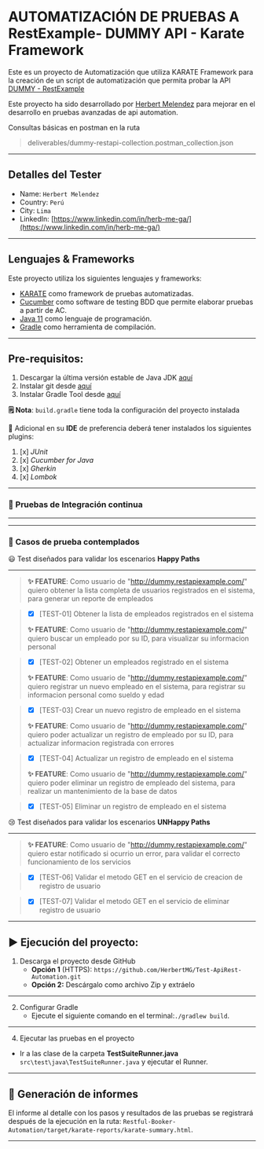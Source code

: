 # AUTOMATIZACIÓN DE PRUEBAS A RestExample- DUMMY API - Karate Framework

Este es un proyecto de Automatización que utiliza KARATE Framework
para la creación de un script de automatización que permita probar la
API [DUMMY - RestExample](https://dummy.restapiexample.com/api/v1)

Este proyecto ha sido desarrollado por [Herbert Melendez](https://www.linkedin.com/in/herb-me-ga/) para mejorar en el
desarrollo en pruebas avanzadas de api automation.

Consultas básicas en postman en la ruta 
> 
> deliverables/dummy-restapi-collection.postman_collection.json
>
***

## Detalles del Tester

* Name: `Herbert Melendez`
* Country: `Perú`
* City: `Lima`
* LinkedIn: [https://www.linkedin.com/in/herb-me-ga/](https://www.linkedin.com/in/herb-me-ga/)

***

##  Lenguajes & Frameworks

Este proyecto utiliza los siguientes lenguajes y frameworks:

* [KARATE](https://serenity-bdd.github.io/theserenitybook/latest/index.html) como framework de pruebas
  automatizadas.
* [Cucumber](https://cucumber.io/) como software de testing BDD que permite elaborar pruebas a partir de AC.
* [Java 11](https://www.oracle.com/java/technologies/javase/jdk11-archive-downloads.html) como lenguaje de
  programación.
* [Gradle](https://maven.apache.org/download.cgi?.) como herramienta de compilación.

***

##  Pre-requisitos: 

1. Descargar la última versión estable de Java
   JDK [aquí](https://www.oracle.com/co/java/technologies/javase/jdk11-archive-downloads.html)
2. Instalar git desde [aquí](https://git-scm.com)
3. Instalar Gradle Tool desde [aquí](https://gradle.org/install/)

**🗒️ Nota**: `build.gradle` tiene toda la configuración del proyecto instalada

👀 Adicional en su **IDE** de preferencia deberá tener instalados los siguientes plugins:

1. [x] *JUnit*
2. [x] *Cucumber for Java*
3. [x] *Gherkin*
4. [x] *Lombok*

***

### 🚀 Pruebas de Integración continua

---

***

### 🧪 Casos de prueba contemplados

😃 Test diseñados para validar los escenarios **Happy Paths** 
***
> **✨ FEATURE**: Como usuario de "http://dummy.restapiexample.com/"
  quiero obtener la lista completa de usuarios registrados en el sistema,
  para generar un reporte de empleados

> - [x] [TEST-01] Obtener la lista de empleados registrados en el sistema
>
> **✨ FEATURE**: Como usuario de "http://dummy.restapiexample.com/"
  quiero buscar un empleado por su ID,
  para visualizar su informacion personal

> - [x] [TEST-02] Obtener un empleados registrado en el sistema
>
> **✨ FEATURE**: Como usuario de "http://dummy.restapiexample.com/"
  quiero registrar un nuevo empleado en el sistema,
  para registrar su informacion personal como sueldo y edad

> - [x] [TEST-03] Crear un nuevo registro de empleado en el sistema
>
> **✨ FEATURE**: Como usuario de "http://dummy.restapiexample.com/"
  quiero poder actualizar un registro de empleado por su ID,
  para actualizar informacion registrada con errores

> - [x] [TEST-04] Actualizar un registro de empleado en el sistema
>
> **✨ FEATURE**: Como usuario de "http://dummy.restapiexample.com/"
  quiero poder eliminar un registro de empleado del sistema,
  para realizar un mantenimiento de la base de datos

> - [x] [TEST-05] Eliminar un registro de empleado en el sistema
>

😢 Test diseñados para validar los escenarios **UNHappy Paths**
***
> **✨ FEATURE**: Como usuario de "http://dummy.restapiexample.com/"
  quiero estar notificado si ocurrio un error,
  para validar el correcto funcionamiento de los servicios

> - [x] [TEST-06] Validar el metodo GET en el servicio de creacion de registro de usuario

> - [x] [TEST-07] Validar el metodo GET en el servicio de eliminar registro de usuario


***

## ▶️ Ejecución del proyecto:

1. Descarga el proyecto desde GitHub
    * **Opción 1** (HTTPS): `https://github.com/HerbertMG/Test-ApiRest-Automation.git`
    * **Opción 2:** Descárgalo como archivo Zip y extráelo

***

2. Configurar Gradle
    * Ejecute el siguiente comando en el terminal:`./gradlew build`.

***

4. Ejecutar las pruebas en el proyecto

* Ir a las clase de la carpeta **TestSuiteRunner.java** `src\test\java\TestSuiteRunner.java` y ejecutar
  el Runner.

***

## 📄 Generación de informes

El informe al detalle con los pasos y resultados de las pruebas se registrará después de la ejecución en la ruta:
`Restful-Booker-Automation/target/karate-reports/karate-summary.html`.

***